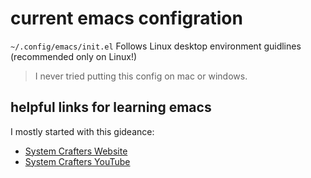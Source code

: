 # current emacs configration
`~/.config/emacs/init.el` Follows Linux desktop environment guidlines (recommended only on Linux!)
> I never tried putting this config on mac or windows.

## helpful links for learning emacs
I mostly started with this gideance:
* [System Crafters Website](https://systemcrafters.net/)
* [System Crafters YouTube](https://www.youtube.com/@SystemCrafters)
